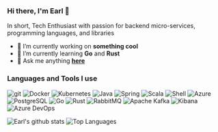 ### Hi there, I'm Earl 👋

In short, Tech Enthusiast with passion for backend micro-services, programming languages, and libraries

- 🔭 I’m currently working on **something cool**
- 🌱 I’m currently learning **Go** and **Rust**
- 💬 Ask me anything <a href="https://github.com/edombowsky/edombowsky/issues/new"><b>here</b></a><br>

<!--
**edombowsky/edombowsky** is a ✨ _special_ ✨ repository because its `README.md` (this file) appears on your GitHub profile.

Here are some ideas to get you started:

- 🔭 I’m currently working on ...
- 🌱 I’m currently learning ...
- 👯 I’m looking to collaborate on ...
- 🤔 I’m looking for help with ...
- 💬 Ask me about ...
- 📫 How to reach me: ...
- 😄 Pronouns: ...
- ⚡ Fun fact: ...
-->

### Languages and Tools I use
<p align=left>
  <img alt="git" src="https://img.shields.io/badge/-Git-F05032?style=flat-square&logo=git&logoColor=white" />
  <img alt="Docker" src="https://img.shields.io/badge/-Docker-2496ED?style=flat-square&logo=docker&logoColor=white" />
  <img alt="Kubernetes" src="https://img.shields.io/badge/-Kubernetes-326CE5?style=flat-square&logo=kubernetes&logoColor=white" />
  <img alt="Java" src="https://img.shields.io/badge/-Java-007396?style=flat-square&logo=java&logoColor=white" />
  <img alt="Spring" src="https://img.shields.io/badge/-Spring-6DB33F?style=flat-square&logo=spring&logoColor=white" />
  <img alt="Scala" src="https://img.shields.io/badge/-Scala-DC322F?style=flat-square&logo=scala&logoColor=white" />
  <img alt="Shell" src="https://img.shields.io/badge/-Shell-FFD500?style=flat-square&logo=shell&logoColor=white" />
  <img alt="Azure" src="https://img.shields.io/badge/-Azure-0089D6?style=flat-square&logo=microsoft-azure&logoColor=white" />
  <img alt="PostgreSQL" src="https://img.shields.io/badge/-PostgreSQL-336791?style=flat-square&logo=postgresql&logoColor=white" />
  <img alt="Go" src="https://img.shields.io/badge/-Go-00ADD8?style=flat-square&logo=go&logoColor=white" />
  <img alt="Rust" src="https://img.shields.io/badge/-Rust-000000?style=flat-square&logo=rust&logoColor=white" />
  <img alt="RabbitMQ" src="https://img.shields.io/badge/-Rabbitmq-FF6600?style=flat-square&logo=rabbitmq&logoColor=white" />
  <img alt="Apache Kafka" src="https://img.shields.io/badge/-Apache%20Kafka-231F20?style=flat-square&logo=apache-kafka&logoColor=white" />
  <img alt="Kibana" src="https://img.shields.io/badge/-Kibana-005571?style=flat-square&logo=kibana&logoColor=white" />
  <img alt="Azure DevOps" src="https://img.shields.io/badge/-Azure%20DevOps-0078D7?style=flat-square&logo=azure-devops&logoColor=white" />
</p>

<p align=left>
  <img src="https://github-readme-stats.vercel.app/api?username=edombowsky&show_icons=true&theme=tokyonight" alt="Earl's github stats" />
  <img src="https://github-readme-stats.vercel.app/api/top-langs?username=edombowsky&show_icons=true&locale=en&layout=compact&theme=tokyonight" alt="Top Languages" />
</p>


<!--
Statistics taken from here: [github-readme-stats](https://github.com/anuraghazra/github-readme-stats)
Shields and badges taken from: [ShieldsIO](https://shields.io/)
Simple icons taken from here: [SimpleIcons](https://simpleicons.org/)
-->
<!--
Some intereting articles to get ideas about this page
    [How to Create a Self-Updating README.md for your GitHub Profile](https://medium.com/swlh/how-to-create-a-self-updating-readme-md-for-your-github-profile-f8b05744ca91)
    [How to create beatiful Github profile README.md](https://fullyunderstood.com/how-to-create-beautiful-github-profile-readmemd/)
-->
